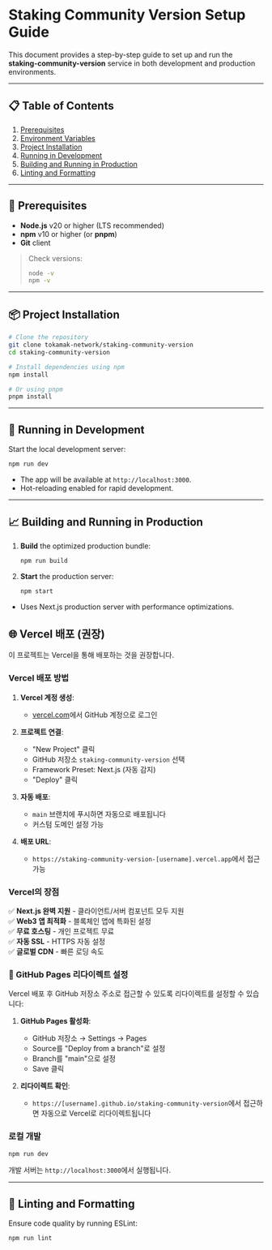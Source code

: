 # Staking Community Version Setup Guide

This document provides a step-by-step guide to set up and run the **staking-community-version** service in both development and production environments.

---

## 📋 Table of Contents
1. [Prerequisites](#prerequisites)
2. [Environment Variables](#environment-variables)
3. [Project Installation](#project-installation)
4. [Running in Development](#running-in-development)
5. [Building and Running in Production](#building-and-running-in-production)
6. [Linting and Formatting](#linting-and-formatting)

---

## 🔧 Prerequisites

- **Node.js** v20 or higher (LTS recommended)
- **npm** v10 or higher (or **pnpm**)
- **Git** client

> Check versions:
> ```bash
> node -v
> npm -v
> ```

---

## 📦 Project Installation

```bash
# Clone the repository
git clone tokamak-network/staking-community-version
cd staking-community-version

# Install dependencies using npm
npm install

# Or using pnpm
pnpm install
```

---

## 🚀 Running in Development

Start the local development server:

```bash
npm run dev
```

- The app will be available at `http://localhost:3000`.
- Hot-reloading enabled for rapid development.

---

## 📈 Building and Running in Production

1. **Build** the optimized production bundle:
   ```bash
   npm run build
   ```

2. **Start** the production server:
   ```bash
   npm start
   ```

- Uses Next.js production server with performance optimizations.

## 🌐 Vercel 배포 (권장)

이 프로젝트는 Vercel을 통해 배포하는 것을 권장합니다.

### Vercel 배포 방법

1. **Vercel 계정 생성**:
   - [vercel.com](https://vercel.com)에서 GitHub 계정으로 로그인

2. **프로젝트 연결**:
   - "New Project" 클릭
   - GitHub 저장소 `staking-community-version` 선택
   - Framework Preset: Next.js (자동 감지)
   - "Deploy" 클릭

3. **자동 배포**:
   - `main` 브랜치에 푸시하면 자동으로 배포됩니다
   - 커스텀 도메인 설정 가능

4. **배포 URL**:
   - `https://staking-community-version-[username].vercel.app`에서 접근 가능

### Vercel의 장점

✅ **Next.js 완벽 지원** - 클라이언트/서버 컴포넌트 모두 지원  
✅ **Web3 앱 최적화** - 블록체인 앱에 특화된 설정  
✅ **무료 호스팅** - 개인 프로젝트 무료  
✅ **자동 SSL** - HTTPS 자동 설정  
✅ **글로벌 CDN** - 빠른 로딩 속도

### 🔗 GitHub Pages 리다이렉트 설정

Vercel 배포 후 GitHub 저장소 주소로 접근할 수 있도록 리다이렉트를 설정할 수 있습니다:

1. **GitHub Pages 활성화**:
   - GitHub 저장소 → Settings → Pages
   - Source를 "Deploy from a branch"로 설정
   - Branch를 "main"으로 설정
   - Save 클릭

2. **리다이렉트 확인**:
   - `https://[username].github.io/staking-community-version`에서 접근하면 자동으로 Vercel로 리다이렉트됩니다  

### 로컬 개발

```bash
npm run dev
```

개발 서버는 `http://localhost:3000`에서 실행됩니다.

---

## 🧹 Linting and Formatting

Ensure code quality by running ESLint:

```bash
npm run lint
```

